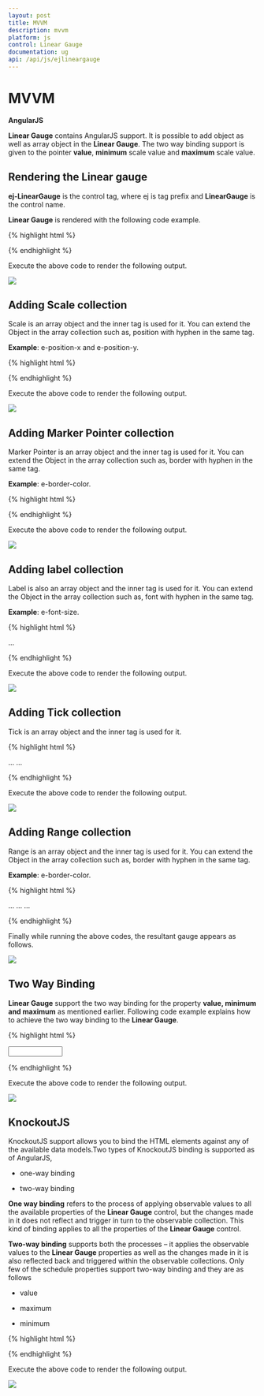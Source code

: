 ```yaml
---
layout: post
title: MVVM
description: mvvm
platform: js
control: Linear Gauge
documentation: ug
api: /api/js/ejlineargauge
---
```


# MVVM

**AngularJS**

**Linear Gauge** contains AngularJS support. It is possible to add object as well as array object in the **Linear Gauge**. The two way binding support is given to the pointer **value**, **minimum** scale value and **maximum** scale value. 

## Rendering the Linear gauge

**ej-LinearGauge** is the control tag, where ej is tag prefix and **LinearGauge** is the control name.

**Linear Gauge** is rendered with the following code example. 



{% highlight html %}

<!--To Render the Linear gauge-->
<!doctype html>
<html ng-app="syncApp">
   <head>
      <!--Refer the necessary script here-->
   </head>
   <body ng-controller="LinearGauge">
      <ej-lineargauge id="linearCore" e-readonly="false" e-load="loadGaugeTheme"
         e-enableanimation="false" e-labelcolor="#8c8c8c"></ej-lineargauge>
      <script type="text/javascript">
         <!--binding the value to the scope variables in application controller-->
         angular.module('syncApp', ['ejangular'])
         .controller('LinearGauge', function ($scope) {
             $scope.nvalue = 0;
         });
      </script>
   </body>
</html>


{% endhighlight %}



Execute the above code to render the following output.


![](/js/LinearGauge/MVVM_images/MVVM_img1.png)


## Adding Scale collection

Scale is an array object and the inner tag is used for it. You can extend the Object in the array collection such as, position with hyphen in the same tag.

**Example**: e-position-x and e-position-y. 

{% highlight html %}

<!--To Render the Linear gauge-->
<ej-lineargauge id="linearCore">
   <!--Adding Scale collection to the Linear gauge-->
   <e-scales>
      <e-scale e-width="4" e-border-color="transparent" e-border-width="0"
         e-showBarPointers="false" e-showRanges="true" e-length="310"
         e-position-x="52" e-position-y="50" e-maximum="120"></e-scale>
   </e-scales>
</ej-lineargauge>


{% endhighlight %}


Execute the above code to render the following output.

![](/js/LinearGauge/MVVM_images/MVVM_img2.png)

## Adding Marker Pointer collection

Marker Pointer is an array object and the inner tag is used for it. You can extend the Object in the array collection such as, border with hyphen in the same tag.

**Example**: e-border-color. 

{% highlight html %}

<!--To Render the Linear gauge-->
<ej-lineargauge id="linearCore">
   <!--Adding Scale collection to the Linear gauge-->
   <e-scales>
      <e-scale>
         <!--Adding marker pointer collection to the Scale collection-->
         <e-markerPointers>
            <e-markerPointer e-length="10" e-width="10" e-value="50"
               e-backgrouundColor="#4D4D4D"
               e-border-color="#4D4D4D"></e-markerPointer>
         </e-markerPointers>
      </e-scale>
   </e-scales>
</ej-lineargauge>



{% endhighlight %}


Execute the above code to render the following output.

![](/js/LinearGauge/MVVM_images/MVVM_img3.png)

## Adding label collection

Label is also an array object and the inner tag is used for it. You can extend the Object in the array collection such as, font with hyphen in the same tag.

**Example**: e-font-size. 

{% highlight html %}

<!--To Render the Linear gauge-->
<ej-lineargauge id="linearCore">
   <!--Adding Scale collection to the Linear gauge-->
   <e-scales>
      <e-scale>
         <!--Adding marker pointer collection to the Scale collection-->
         <e-markerPointers>…</e-markerPointers>
         <!--Adding label collection to the Scale collection-->
         <e-labels>
            <e-label  e-distanceFromScale-x="-10" e-distanceFromScale-y="0"
               e-font-fontFamily="Segoe UI" e-font-fontStyle="bold"
               e-font-size="11px"></e-label>
         </e-labels>
      </e-scale>
   </e-scales>
</ej-lineargauge>



{% endhighlight %}



Execute the above code to render the following output.

![](/js/LinearGauge/MVVM_images/MVVM_img4.png)

## Adding Tick collection

Tick is an array object and the inner tag is used for it.

{% highlight html %}

<!--To Render the Linear gauge-->
<ej-lineargauge id="linearCore">
   <!--Adding Scale collection to the Linear gauge-->
   <e-scales>
      <e-scale>
         <!--Adding marker pointer collection to the Scale collection-->
         <e-markerPointers>…</e-markerPointers>
         <!--Adding label collection to the Scale collection-->
         <e-labels>…</e-labels>
         <!--Adding tick collection to the Scale collection-->
         <e-ticks>
            <e-tick e-type="majorinterval" e-width="2" e-color="#8c8c8c"></e-tick>
         </e-ticks>
      </e-scale>
   </e-scales>
</ej-lineargauge>



{% endhighlight %}


Execute the above code to render the following output.

![](/js/LinearGauge/MVVM_images/MVVM_img5.png)

## Adding Range collection

Range is an array object and the inner tag is used for it. You can extend the Object in the array collection such as, border with hyphen in the same tag.

**Example**: e-border-color. 

{% highlight html %}

<!--To Render the Linear gauge-->
<ej-lineargauge id="linearCore">
   <!--Adding Scale collection to the Linear gauge-->
   <e-scales>
      <e-scale>
         <!--Adding marker pointer collection to the Scale collection-->
         <e-markerPointers>…</e-markerPointers>
         <!--Adding label collection to the Scale collection-->
         <e-labels>…</e-labels>
         <!--Adding tick collection to the Scale collection-->
         <e-ticks>…</e-ticks>
         <!--Adding range collection to the Scale collection-->
         <e-ranges>
            <e-range e-startValue="0" e-endValue="60" e-startWidth="4"
               e-endWidth="4" e-backgroundColor="#F6B53F"
               e-border-color="#F6B53F"></e-range>
            <e-range e-startValue="60" e-endValue="120" e-startWidth="4"
               e-endWidth="4" e-backgroundColor="#E94649"
               e-border-color="#E94649"></e-range>
         </e-ranges>
      </e-scale>
   </e-scales>
</ej-lineargauge>


{% endhighlight %}


Finally while running the above codes, the resultant gauge appears as follows.

![](/js/LinearGauge/MVVM_images/MVVM_img6.png)

## Two Way Binding

**Linear Gauge** support the two way binding for the property **value, minimum and maximum** as mentioned earlier. Following code example explains how to achieve the two way binding to the **Linear Gauge**.

{% highlight html %}

<!doctype html>
<html ng-app="syncApp">
   <head>
      <!--Refer the necessary script here-->
   </head>
   <body ng-controller="LinearGauge">
      <div id="linearframe">
         <ej-lineargauge id="linearCore" e-value="nvalue" e-readonly="false" e-load="loadGaugeTheme" e-enableanimation="false" e-labelcolor="#8c8c8c">
         </ej-lineargauge>
      </div>
      <input type="text" id="txtMax" e-value="nvalue" ej-numerictextbox ng-model="nvalue" e-decimalplaces="2" e-showspinbutton="false" style="width: 110px" />
      <script type="text/javascript">
         <!--binding the value to the scope variables in application controller-->
         angular.module('syncApp', ['ejangular'])
         .controller('LinearGauge', function ($scope) {
             $scope.nvalue = 50;
         });
      </script>
   </body>
</html>


{% endhighlight %}


Execute the above code to render the following output.

![](/js/LinearGauge/MVVM_images/MVVM_img7.png)


## KnockoutJS

KnockoutJS support allows you to bind the HTML elements against any of the available data models.Two types of KnockoutJS binding is supported as of AngularJS,

 * one-way binding

 * two-way binding

**One way binding** refers to the process of applying observable values to all the available properties of the **Linear Gauge** control, but the changes made in it does not reflect and trigger in turn to the observable collection. This kind of binding applies to all the properties of the **Linear Gauge** control.

**Two-way binding** supports both the processes – it applies the observable values to the **Linear Gauge** properties as well as the changes made in it is also reflected back and triggered within the observable collections. Only few of the schedule properties support two-way binding and they are as follows

 * value

 * maximum 

 * minimum



{% highlight html %}


<!DOCTYPE html>
<html xmlns="http://www.w3.org/1999/xhtml">
   <head>
      <title>Essential JavaScript for Knockout</title>
   </head>
   <body>
      <div id="LinearGauge1"
         data-bind="ejLinearGauge: {
         value: samplevalue,
         minimum: minimumValue,
         maximum: maximumValue
         }">
      </div>
      <script type="text/javascript">
         $(function () {
             window.viewModel = {
                 value: ko.observable(50),
                 minimum: ko.observable(0),
                 maximum: ko.observable(150)
             };
             $(function () {
                 ko.applyBindings(viewModel);
             });
         });
      </script>
   </body>
</html>


{% endhighlight %}


Execute the above code to render the following output.

![](/js/LinearGauge/MVVM_images/MVVM_img8.png)

